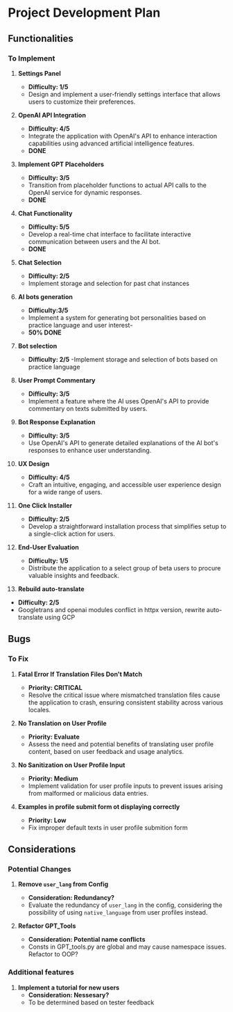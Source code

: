 # Project Development Plan

## Functionalities

### To Implement

1. **Settings Panel**
   - **Difficulty: 1/5**
   - Design and implement a user-friendly settings interface that allows users to customize their preferences.

2. **OpenAI API Integration**
   - **Difficulty: 4/5**
   - Integrate the application with OpenAI's API to enhance interaction capabilities using advanced artificial intelligence features.
   - **DONE**


3. **Implement GPT Placeholders**
   - **Difficulty: 3/5**
   - Transition from placeholder functions to actual API calls to the OpenAI service for dynamic responses.
   - **DONE**

4. **Chat Functionality**
   - **Difficulty: 5/5**
   - Develop a real-time chat interface to facilitate interactive communication between users and the AI bot.
   - **DONE**

5. **Chat Selection**
   - **Difficulty: 2/5**
   - Implement storage and selection for past chat instances

6. **AI bots generation**
   - **Difficulty:3/5**
   - Implement a system for generating bot personalities based on practice language and user interest-
   - **50% DONE**

6. **Bot selection**
   - **Difficulty: 2/5**
   -Implement storage and selection of bots based on practice language

5. **User Prompt Commentary**
   - **Difficulty: 3/5**
   - Implement a feature where the AI uses OpenAI's API to provide commentary on texts submitted by users.

6. **Bot Response Explanation**
   - **Difficulty: 3/5**
   - Use OpenAI's API to generate detailed explanations of the AI bot's responses to enhance user understanding.

7. **UX Design**
   - **Difficulty: 4/5**
   - Craft an intuitive, engaging, and accessible user experience design for a wide range of users.

8. **One Click Installer**
   - **Difficulty: 2/5**
   - Develop a straightforward installation process that simplifies setup to a single-click action for users.

9. **End-User Evaluation**
   - **Difficulty: 1/5**
   - Distribute the application to a select group of beta users to procure valuable insights and feedback.

10. **Rebuild auto-translate**
   - **Difficulty: 2/5**
   - Googletrans and openai modules conflict in httpx version, rewrite auto-translate using GCP 

## Bugs

### To Fix

1. **Fatal Error If Translation Files Don't Match**
   - **Priority: CRITICAL**
   - Resolve the critical issue where mismatched translation files cause the application to crash, ensuring consistent stability across various locales.

2. **No Translation on User Profile**
   - **Priority: Evaluate**
   - Assess the need and potential benefits of translating user profile content, based on user feedback and usage analytics.

3. **No Sanitization on User Profile Input**
   - **Priority: Medium**
   - Implement validation for user profile inputs to prevent issues arising from malformed or malicious data entries.

4. **Examples in profile submit form ot displaying correctly**
   - **Priority: Low**
   - Fix improper default texts in user profile submition form

## Considerations

### Potential Changes

1. **Remove `user_lang` from Config**
   - **Consideration: Redundancy?**
   - Evaluate the redundancy of `user_lang` in the config, considering the possibility of using `native_language` from user profiles instead.

2. **Refactor GPT_Tools**
   - **Consideration: Potential name conflicts**
   - Consts in GPT_tools.py are global and may cause namespace issues. Refactor to OOP?
   
### Additional features

1. **Implement a tutorial for new users**
	- **Consideration: Nessesary?**
	- To be determined based on tester feedback